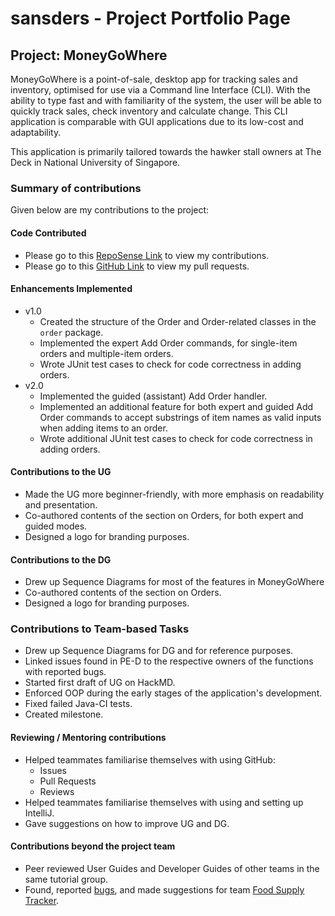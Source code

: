 # sansders - Project Portfolio Page

## Project: MoneyGoWhere

MoneyGoWhere is a point-of-sale, desktop app for tracking sales and inventory, optimised for use via a Command line
Interface (CLI). With the ability to type fast and with familiarity of the system, the user will be able to quickly track
sales, check inventory and calculate change. This CLI application is comparable with GUI applications due to its
low-cost and adaptability. 

This application is primarily tailored towards the hawker stall owners at The Deck in National University of Singapore.

### Summary of contributions
Given below are my contributions to the project:

#### Code Contributed
* Please go to this [RepoSense Link](https://nus-cs2113-ay2223s2.github.io/tp-dashboard/?search=t09&sort=totalCommits%20dsc&sortWithin=totalCommits%20dsc&timeframe=commit&mergegroup=&groupSelect=groupByRepos&breakdown=true&checkedFileTypes=docs~functional-code~test-code~other&since=2023-03-02&tabOpen=true&zFR=false&tabType=authorship&tabAuthor=sansders&tabRepo=AY2223S2-CS2113T-T09-2%2Ftp%5Bmaster%5D&authorshipIsMergeGroup=false&authorshipFileTypes=docs~functional-code~test-code~other&authorshipIsBinaryFileTypeChecked=false&authorshipIsIgnoredFilesChecked=false) to view my contributions.
* Please go to this [GitHub Link](https://github.com/AY2223S2-CS2113T-T09-2/tp/pulls?q=is%3Apr+is%3Aclosed+author%3Asansders) to view my pull requests.

#### Enhancements Implemented
* v1.0
  * Created the structure of the Order and Order-related classes in the `order` package.
  * Implemented the expert Add Order commands, for single-item orders and multiple-item orders.
  * Wrote JUnit test cases to check for code correctness in adding orders.
* v2.0
  * Implemented the guided (assistant) Add Order handler.
  * Implemented an additional feature for both expert and guided Add Order commands to accept substrings of item names as valid inputs when adding items to an order.
  * Wrote additional JUnit test cases to check for code correctness in adding orders.


#### Contributions to the UG
* Made the UG more beginner-friendly, with more emphasis on readability and presentation.
* Co-authored contents of the section on Orders, for both expert and guided modes.
* Designed a logo for branding purposes.

#### Contributions to the DG
* Drew up Sequence Diagrams for most of the features in MoneyGoWhere
* Co-authored contents of the section on Orders.
* Designed a logo for branding purposes.

### Contributions to Team-based Tasks
* Drew up Sequence Diagrams for DG and for reference purposes.
* Linked issues found in PE-D to the respective owners of the functions with reported bugs.
* Started first draft of UG on HackMD.
* Enforced OOP during the early stages of the application's development. 
* Fixed failed Java-CI tests.
* Created milestone.

#### Reviewing / Mentoring contributions
* Helped teammates familiarise themselves with using GitHub:
  * Issues
  * Pull Requests
  * Reviews
* Helped teammates familiarise themselves with using and setting up IntelliJ.
* Gave suggestions on how to improve UG and DG.


#### Contributions beyond the project team
* Peer reviewed User Guides and Developer Guides of other teams in the same tutorial group.
* Found, reported [bugs](https://github.com/sansders/ped/issues), and made suggestions for team [Food Supply Tracker](https://github.com/AY2223S2-CS2113-W13-3/tp/).